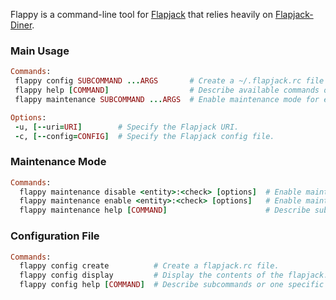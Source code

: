 Flappy is a command-line tool for [Flapjack](http://flapjack.io/) that relies heavily on [Flapjack-Diner](https://github.com/flpjck/flapjack-diner).

### Main Usage

 ```ruby
Commands:
  flappy config SUBCOMMAND ...ARGS       # Create a ~/.flapjack.rc file that can be used by this CLI tool.
  flappy help [COMMAND]                  # Describe available commands or one specific command
  flappy maintenance SUBCOMMAND ...ARGS  # Enable maintenance mode for entities and checks.

Options:
  -u, [--uri=URI]        # Specify the Flapjack URI.
  -c, [--config=CONFIG]  # Specify the Flapjack config file.
```

### Maintenance Mode

```ruby
Commands:
  flappy maintenance disable <entity>:<check> [options]  # Enable maintenance mode for an entity and check.
  flappy maintenance enable <entity>:<check> [options]   # Enable maintenance mode for an entity and check.
  flappy maintenance help [COMMAND]                      # Describe subcommands or one specific subcommand
```

### Configuration File

```ruby
Commands:
  flappy config create          # Create a flapjack.rc file.
  flappy config display         # Display the contents of the flapjack.rc file.
  flappy config help [COMMAND]  # Describe subcommands or one specific subcommand
```
